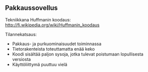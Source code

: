 ## Pakkaussovellus

Tekniikkana Huffmanin koodaus:
http://fi.wikipedia.org/wiki/Huffmanin_koodaus

Tilannekatsaus:
* Pakkaus- ja purkuominaisuudet toiminnassa
* Tietorakenteista toteuttamatta enää keko
* Koodi sisältää paljon sysoja, jotka tulevat poistumaan lopullisesta versiosta
* Käyttöliittymä puuttuu vielä

